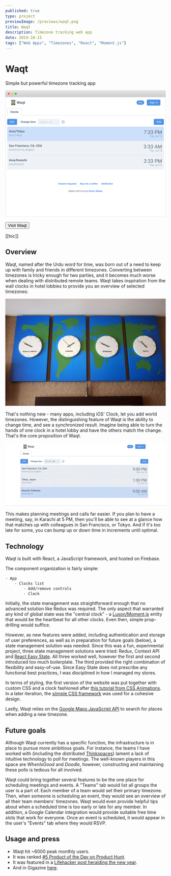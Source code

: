 ```yaml
---
published: true
type: project
previewImage: /previews/waqt.png
title: Waqt
description: Timezone tracking web app
date: 2019-10-15
tags: ["Web Apps", "Timezones", "React", "Moment.js"]
---
```


# Waqt

Simple but powerful timezone tracking app

![Preview](./assets/productImage.png)

<Button href="https://waqt.app" external="true">Visit Waqt</Button>

[[toc]]

## Overview

Waqt, named after the Urdu word for time, was born out of a need to keep up with family and friends in different timezones. Converting between timezones is tricky enough for two parties, and it becomes much worse when dealing with distributed remote teams. Waqt takes inspiration from the wall clocks in hotel lobbies to provide you an overview of selected timezones:

![Hotel clocks](./assets/hotel.jpg)

That's nothing new - many apps, including iOS' Clock, let you add world timezones. However, the distinguishing feature of Waqt is the ability to change time, and see a synchronized result. Imagine being able to turn the hands of one clock in a hotel lobby and have the others match the change. That's the core proposition of Waqt.

![Preview](./assets/preview.gif)

This makes planning meetings and calls far easier. If you plan to have a meeting, say, in Karachi at 5 PM, then you'll be able to see at a glance how that matches up with colleagues in San Francisco, or Tokyo. And if it's too late for some, you can bump up or down time in increments until optimal.

## Technology

Waqt is built with React, a JavaScript framework, and hosted on Firebase.

The component organization is fairly simple:

```text
- App
    - Clocks list
        - Add/remove controls
        - Clock
```

Initially, the state management was straightforward enough that no advanced solution like Redux was required. The only aspect that warranted any kind of global state was the "central clock" - a [Luxon/Moment.js](https://moment.github.io/luxon/) entity that would be the heartbeat for all other clocks. Even then, simple prop-drilling would suffice.

However, as new features were added, including authentication and storage of user preferences, as well as in preparation for future goals (below), a state management solution was needed. Since this was a fun, experimental project, three state management solutions were tried: Redux, Context API and [React Easy State](https://github.com/solkimicreb/react-easy-state). All three worked well, however the first and second introduced too much boilerplate. The third provided the right combination of flexibility and easy-of-use. Since Easy State does not prescribe any functional best practices, I was disciplined in how I managed my stores.

In terms of styling, the first version of the website was put together with custom CSS and a clock fashioned after [this tutorial from CSS Animations](https://cssanimation.rocks/clocks/). In a later iteration, the [siimple CSS framework](https://www.siimple.xyz/) was used for a cohesive design.

Lastly, Waqt relies on the [Google Maps JavaScript API](https://developers.google.com/maps/documentation/javascript/tutorial) to search for places when adding a new timezone.

## Future goals

Although Waqt currently has a specific function, the infrastructure is in place to pursue more ambitious goals. For instance, the teams I have worked with (including the distributed [Thinkspaces](/projects/thinkspaces)) lament a lack of intuitive technology to poll for meetings. The well-known players in this space are _WhenIsGood_ and _Doodle_, however, constructing and maintaining these polls is tedious for all involved.

Waqt could bring together several features to be the one place for scheduling meetings and events. A "Teams" tab would list all groups the user is a part of. Each member of a team would set their primary timezone. Then, when someone is scheduling an event, they would see an overview of all their team members' timezones. Waqt would even provide helpful tips about when a scheduled time is too early or late for any member. In addition, a Google Calendar integration would provide suitable free time slots that work for everyone. Once an event is scheduled, it would appear in the user's "Events" tab where they would RSVP.

## Usage and press

- Waqt hit ~6000 peak monthly users.
- It was ranked [#5 Product of the Day on Product Hunt](https://www.producthunt.com/posts/waqt).
- It was featured in a [Lifehacker post heralding the new year](https://lifehacker.com/say-happy-new-year-to-friends-in-different-time-zones-1831399687).
- And in Gigazine [here](https://gigazine.net/gsc_news/en/20190106-waqt/).
